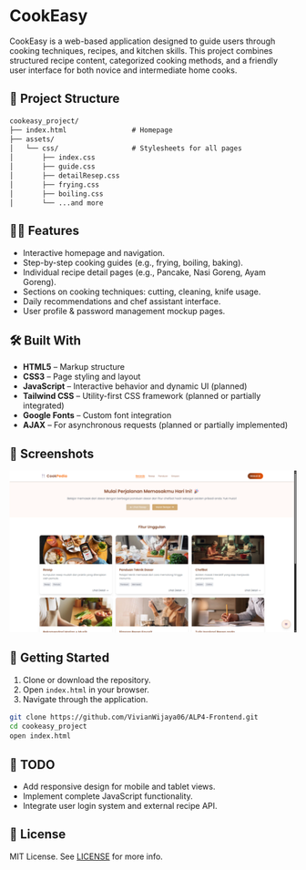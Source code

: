 # CookEasy

CookEasy is a web-based application designed to guide users through cooking techniques, recipes, and kitchen skills. This project combines structured recipe content, categorized cooking methods, and a friendly user interface for both novice and intermediate home cooks.

## 📁 Project Structure

```
cookeasy_project/
├── index.html                # Homepage
├── assets/
│   └── css/                  # Stylesheets for all pages
│       ├── index.css
│       ├── guide.css
│       ├── detailResep.css
│       ├── frying.css
│       ├── boiling.css
│       └── ...and more
```

## 🧑‍🍳 Features

* Interactive homepage and navigation.
* Step-by-step cooking guides (e.g., frying, boiling, baking).
* Individual recipe detail pages (e.g., Pancake, Nasi Goreng, Ayam Goreng).
* Sections on cooking techniques: cutting, cleaning, knife usage.
* Daily recommendations and chef assistant interface.
* User profile & password management mockup pages.

## 🛠️ Built With

* **HTML5** – Markup structure
* **CSS3** – Page styling and layout
* **JavaScript** – Interactive behavior and dynamic UI (planned)
* **Tailwind CSS** – Utility-first CSS framework (planned or partially integrated)
* **Google Fonts** – Custom font integration
* **AJAX** – For asynchronous requests (planned or partially implemented)

## 📸 Screenshots

![preview](preview.png)

## 🚀 Getting Started

1. Clone or download the repository.
2. Open `index.html` in your browser.
3. Navigate through the application.

```bash
git clone https://github.com/VivianWijaya06/ALP4-Frontend.git
cd cookeasy_project
open index.html
```

## 📌 TODO

* Add responsive design for mobile and tablet views.
* Implement complete JavaScript functionality.
* Integrate user login system and external recipe API.

## 📄 License

MIT License. See [LICENSE](/LICENSE.txt) for more info.
